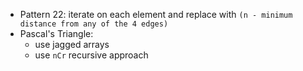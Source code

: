 - Pattern 22: iterate on each element and replace with `(n - minimum distance from any of the 4 edges)`
- Pascal's Triangle: 
  - use jagged arrays
  - use `nCr` recursive approach
